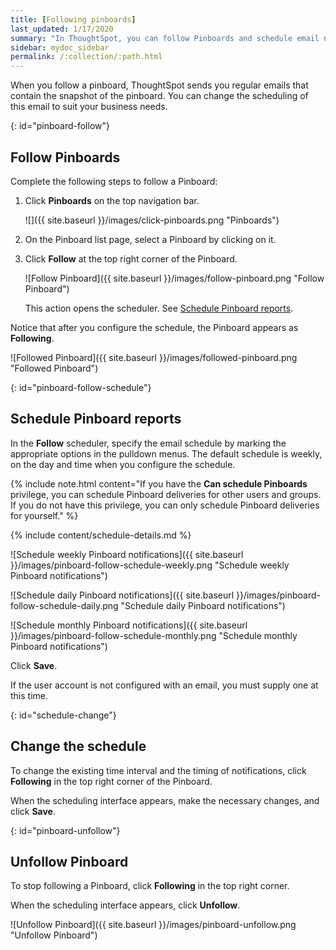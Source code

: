 ```yaml
---
title: [Following pinboards]
last_updated: 1/17/2020
summary: "In ThoughtSpot, you can follow Pinboards and schedule email notifications to regularly review the visuals that represent dynamic data."
sidebar: mydoc_sidebar
permalink: /:collection/:path.html
---
```

When you follow a pinboard, ThoughtSpot sends you regular emails that contain the snapshot of the pinboard. You can change the scheduling of this email to suit your business needs.

{: id="pinboard-follow"}
## Follow Pinboards

Complete the following steps to follow a Pinboard:

1. Click **Pinboards** on the top navigation bar.

     ![]({{ site.baseurl }}/images/click-pinboards.png "Pinboards")

2. On the Pinboard list page, select a Pinboard by clicking on it.

3. Click **Follow** at the top right corner of the Pinboard.

   ![Follow Pinboard]({{ site.baseurl }}/images/follow-pinboard.png "Follow Pinboard")

   This action opens the scheduler.  See [Schedule Pinboard reports](#pinboard-follow-schedule).

Notice that after you configure the schedule, the Pinboard appears as **Following**.

![Followed Pinboard]({{ site.baseurl }}/images/followed-pinboard.png "Followed Pinboard")

{: id="pinboard-follow-schedule"}
## Schedule Pinboard reports  

In the **Follow** scheduler, specify the email schedule by marking the appropriate options in the pulldown menus. The default schedule is weekly, on the day and time when you configure the schedule.

{% include note.html content="If you have the <strong>Can schedule Pinboards</strong> privilege, you can schedule Pinboard deliveries for other users and groups. If you do not have this privilege, you can only schedule Pinboard deliveries for yourself." %}

<!--![Schedule the notifications]({{ site.baseurl }}/images/follow-schedule.png "Schedule the notifications")-->

<!--![Schedule the notifications]({{ site.baseurl }}/images/pinboard-follow-schedule.png "Schedule the notifications")-->

{% include content/schedule-details.md %}

![Schedule weekly Pinboard notifications]({{ site.baseurl }}/images/pinboard-follow-schedule-weekly.png "Schedule weekly Pinboard notifications")

![Schedule daily Pinboard notifications]({{ site.baseurl }}/images/pinboard-follow-schedule-daily.png "Schedule daily Pinboard notifications")

![Schedule monthly Pinboard notifications]({{ site.baseurl }}/images/pinboard-follow-schedule-monthly.png "Schedule monthly Pinboard notifications")

Click **Save**.

If the user account is not configured with an email, you must supply one at this time.

{: id="schedule-change"}
## Change the schedule

To change the existing time interval and the timing of notifications, click **Following** in the top right corner of the Pinboard.

When the scheduling interface appears, make the necessary changes, and click **Save**.

{: id="pinboard-unfollow"}
## Unfollow Pinboard

To stop following a Pinboard, click **Following** in the top right corner.

When the scheduling interface appears, click **Unfollow**.

![Unfollow Pinboard]({{ site.baseurl }}/images/pinboard-unfollow.png "Unfollow Pinboard")
